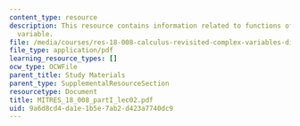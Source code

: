 ```yaml
---
content_type: resource
description: This resource contains information related to functions of a complex
  variable.
file: /media/courses/res-18-008-calculus-revisited-complex-variables-differential-equations-and-linear-algebra-fall-2011/9a6d8cd4da1e1b5e7ab2d423a7740dc9_MITRES_18_008_partI_lec02.pdf
file_type: application/pdf
learning_resource_types: []
ocw_type: OCWFile
parent_title: Study Materials
parent_type: SupplementalResourceSection
resourcetype: Document
title: MITRES_18_008_partI_lec02.pdf
uid: 9a6d8cd4-da1e-1b5e-7ab2-d423a7740dc9
---
```

